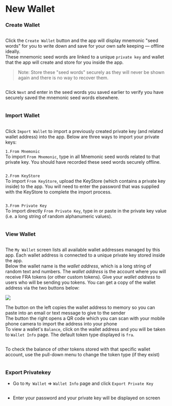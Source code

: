 # New Wallet

### Create Wallet <a href="#create-wallet" id="create-wallet"></a>

<figure><img src="../../../.gitbook/assets/image (5) (4).png" alt=""><figcaption></figcaption></figure>

Click the `Create Wallet` button and the app will display mnemonic "seed words" for you to write down and save for your own safe keeping — offline ideally.\
These mnemonic seed words are linked to a unique `private key` and wallet that the app will create and store for you inside the app.

> Note: Store these "seed words" securely as they will never be shown again and there is no way to recover them.

<figure><img src="../../../.gitbook/assets/image (30).png" alt=""><figcaption></figcaption></figure>

Click `Next` and enter in the seed words you saved earlier to verify you have securely saved the mnemonic seed words elsewhere.

<figure><img src="../../../.gitbook/assets/image (22) (2).png" alt=""><figcaption></figcaption></figure>

### Import Wallet[​](https://wiki.findora.org/docs/evm\_guides/use\_wallet/findora\_wallet/walletbasic#import-wallet) <a href="#import-wallet" id="import-wallet"></a>

<figure><img src="../../../.gitbook/assets/image (8).png" alt=""><figcaption></figcaption></figure>

Click `Import Wallet` to import a previously created private key (and related wallet address) into the app. Below are three ways to import your private keys:

`1.From Mnemonic`\
To import `From Mnemonic`, type in all Mnemonic seed words related to that private key. You should have recorded these seed words securely offline.

<figure><img src="../../../.gitbook/assets/image (16).png" alt=""><figcaption></figcaption></figure>

`2.From KeyStore`\
To import `From KeyStore`, upload the KeyStore (which contains a private key inside) to the app. You will need to enter the password that was supplied with the KeyStore to complete the import process.&#x20;

<figure><img src="../../../.gitbook/assets/image (1) (5) (1).png" alt=""><figcaption></figcaption></figure>

`3.From Private Key`\
To import directly `From Private Key`, type in or paste in the private key value (i.e. a long string of random alphanumeric values).

<figure><img src="../../../.gitbook/assets/image (2) (3).png" alt=""><figcaption></figcaption></figure>

### View Wallet[​](https://wiki.findora.org/docs/evm\_guides/use\_wallet/findora\_wallet/walletbasic#view-wallet) <a href="#view-wallet" id="view-wallet"></a>

<figure><img src="../../../.gitbook/assets/image (28).png" alt=""><figcaption></figcaption></figure>

The `My Wallet` screen lists all available wallet addresses managed by this app. Each wallet address is connected to a unique private key stored inside the app.\
Below the wallet name is the _wallet address_, which is a long string of random text and numbers. The _wallet address_ is the account where you will receive FRA tokens (or other custom tokens). Give your _wallet address_ to users who will be sending you tokens. You can get a copy of the wallet address via the two buttons below:

![](<../../../.gitbook/assets/image (1) (3).png>)



The button on the left copies the wallet address to memory so you can paste into an email or text message to give to the sender\
The button the right opens a QR code which you can scan with your mobile phone camera to import the address into your phone\
To view a wallet's `Balance`, click on the wallet address and you will be taken to `Wallet Info` page. The default token type displayed is `fra`.

<figure><img src="../../../.gitbook/assets/image (4) (1).png" alt=""><figcaption></figcaption></figure>

To check the balance of other tokens stored with that specific wallet account, use the pull-down menu to change the token type (if they exist)

<figure><img src="../../../.gitbook/assets/image (26).png" alt=""><figcaption></figcaption></figure>

### Export Privatekey[​](https://wiki.findora.org/docs/evm\_guides/use\_wallet/findora\_wallet/walletbasic#export-privatekey) <a href="#export-privatekey" id="export-privatekey"></a>

* Go to `My Wallet` ⇒ `Wallet Info` page and click `Export Private Key`

<figure><img src="../../../.gitbook/assets/image (20).png" alt=""><figcaption></figcaption></figure>

* Enter your password and your private key will be displayed on screen

<figure><img src="../../../.gitbook/assets/image (73).png" alt=""><figcaption></figcaption></figure>
